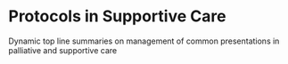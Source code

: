 # Protocols in Supportive Care

Dynamic top line summaries on management of common presentations in palliative and supportive care
